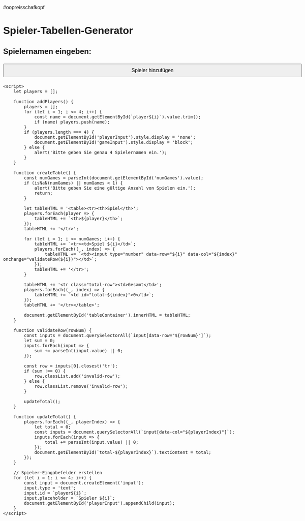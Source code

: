 #oopreisschafkopf
<!DOCTYPE html>
<html lang="de">
<head>
    <meta charset="UTF-8">
    <meta name="viewport" content="width=device-width, initial-scale=1.0">
    <title>Spieler-Tabellen-Generator</title>
    <style>
        body { 
            font-family: Arial, sans-serif; 
            max-width: 100%; 
            margin: 0 auto; 
            padding: 10px; 
            font-size: 16px;
        }
        input, button { 
            margin: 5px 0; 
            padding: 10px; 
            font-size: 16px;
            width: 100%;
            box-sizing: border-box;
        }
        table { 
            border-collapse: collapse; 
            width: 100%; 
            margin-top: 20px; 
        }
        th, td { 
            border: 1px solid black; 
            padding: 5px; 
            text-align: center; 
        }
        .total-row { 
            font-weight: bold; 
            background-color: #f0f0f0; 
        }
        .invalid-row { 
            background-color: #ffcccc; 
        }
        input[type="number"] { 
            width: 100%; 
            padding: 5px;
            -moz-appearance: textfield;
        }
        input[type="number"]::-webkit-outer-spin-button,
        input[type="number"]::-webkit-inner-spin-button {
            -webkit-appearance: none;
            margin: 0;
        }
        @media (max-width: 600px) {
            table {
                font-size: 14px;
            }
            th, td {
                padding: 3px;
            }
            input[type="number"] {
                padding: 2px;
            }
        }
    </style>
</head>
<body>
    <h1>Spieler-Tabellen-Generator</h1>
    <div id="playerInput">
        <h2>Spielernamen eingeben:</h2>
    </div>
    <button onclick="addPlayers()">Spieler hinzufügen</button>
    <div id="gameInput" style="display: none;">
        <h2>Anzahl der Spiele:</h2>
        <input type="number" id="numGames" min="1">
        <button onclick="createTable()">Tabelle erstellen</button>
    </div>
    <div id="tableContainer"></div>

    <script>
        let players = [];

        function addPlayers() {
            players = [];
            for (let i = 1; i <= 4; i++) {
                const name = document.getElementById(`player${i}`).value.trim();
                if (name) players.push(name);
            }
            if (players.length === 4) {
                document.getElementById('playerInput').style.display = 'none';
                document.getElementById('gameInput').style.display = 'block';
            } else {
                alert('Bitte geben Sie genau 4 Spielernamen ein.');
            }
        }

        function createTable() {
            const numGames = parseInt(document.getElementById('numGames').value);
            if (isNaN(numGames) || numGames < 1) {
                alert('Bitte geben Sie eine gültige Anzahl von Spielen ein.');
                return;
            }

            let tableHTML = '<table><tr><th>Spiel</th>';
            players.forEach(player => {
                tableHTML += `<th>${player}</th>`;
            });
            tableHTML += '</tr>';

            for (let i = 1; i <= numGames; i++) {
                tableHTML += `<tr><td>Spiel ${i}</td>`;
                players.forEach((_, index) => {
                    tableHTML += `<td><input type="number" data-row="${i}" data-col="${index}" onchange="validateRow(${i})"></td>`;
                });
                tableHTML += '</tr>';
            }

            tableHTML += '<tr class="total-row"><td>Gesamt</td>';
            players.forEach((_, index) => {
                tableHTML += `<td id="total-${index}">0</td>`;
            });
            tableHTML += '</tr></table>';

            document.getElementById('tableContainer').innerHTML = tableHTML;
        }

        function validateRow(rowNum) {
            const inputs = document.querySelectorAll(`input[data-row="${rowNum}"]`);
            let sum = 0;
            inputs.forEach(input => {
                sum += parseInt(input.value) || 0;
            });

            const row = inputs[0].closest('tr');
            if (sum !== 0) {
                row.classList.add('invalid-row');
            } else {
                row.classList.remove('invalid-row');
            }

            updateTotal();
        }

        function updateTotal() {
            players.forEach((_, playerIndex) => {
                let total = 0;
                const inputs = document.querySelectorAll(`input[data-col="${playerIndex}"]`);
                inputs.forEach(input => {
                    total += parseInt(input.value) || 0;
                });
                document.getElementById(`total-${playerIndex}`).textContent = total;
            });
        }

        // Spieler-Eingabefelder erstellen
        for (let i = 1; i <= 4; i++) {
            const input = document.createElement('input');
            input.type = 'text';
            input.id = `player${i}`;
            input.placeholder = `Spieler ${i}`;
            document.getElementById('playerInput').appendChild(input);
        }
    </script>
</body>
</html>
